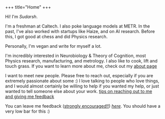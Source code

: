 +++
title="Home"
+++

Hi! I'm *Sudarsh*.

I'm a freshman at Caltech. I also poke language models at METR. In the past, I've also worked with startups like Haize, and on AI research. Before this, I got good at chess and did Physics research.

Personally, I'm vegan and write for myself a lot.

I'm incredibly interested in Neurobiology & Theory of Cognition, most Physics research, manufacturing, and metrology. I also like to cook, lift and touch grass. If you want to learn more about me, check out my [about page](/about)

I want to meet new people. Please free to reach out, especially if you are extremely passionate about some :) I love talking to people who love things, and I would almost certainly be willing to help if you wanted my help, or just wanted to tell someone else about your work. [tips on reaching out to me and giving me feedback](/about/#reaching-out-to-me)

You can leave me feedback (<u>strongly encouraged!!</u>) *[here](https://www.admonymous.co/sudarshk)*. You should have a very low bar for this :)